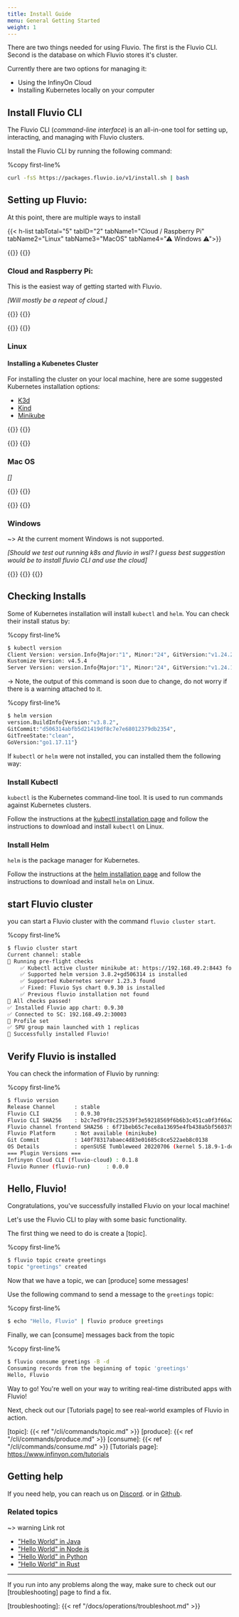 ```yaml
---
title: Install Guide
menu: General Getting Started
weight: 1
---
```



There are two things needed for using Fluvio. The first is the Fluvio CLI.
Second is the database on which Fluvio stores it's cluster.

Currently there are two options for managing it:
- Using the InfinyOn Cloud
- Installing Kubernetes locally on your computer



## Install Fluvio CLI

The Fluvio CLI (_command-line interface_) is an all-in-one tool for setting up, interacting, and managing with Fluvio clusters.

Install the Fluvio CLI by running the following command:

%copy first-line%
```bash
curl -fsS https://packages.fluvio.io/v1/install.sh | bash
```

## Setting up Fluvio:

At this point, there are multiple ways to install

{{< h-list tabTotal="5" tabID="2" tabName1="Cloud / Raspberry Pi" tabName2="Linux" tabName3="MacOS" tabName4="⚠ Windows ⚠">}}

{{<h-item tabNum="1">}}
{{<download-card>}}

### Cloud and Raspberry Pi:

This is the easiest way of getting started with Fluvio.

_[Will mostly be a repeat of cloud.]_



{{</download-card>}}
{{</h-item>}}

{{<h-item tabNum="2">}}
{{<download-card>}}

### Linux

#### Installing a Kubenetes Cluster

For installing the cluster on your local machine, here are some suggested Kubernetes installation options:
  * [K3d](https://k3d.io)
  * [Kind](https://kind.sigs.k8s.io)
  * [Minikube](https://minikube.sigs.k8s.io/docs/start/)


{{</download-card>}}
{{</h-item>}}


{{<h-item tabNum="3">}}
{{<download-card>}}

### Mac OS

_[]_



{{</download-card>}}
{{</h-item>}}

{{<h-item tabNum="4">}}
{{<download-card>}}

### Windows

~> At the current moment Windows is not supported.

_[Should we test out running k8s and fluvio in wsl?
I guess best suggestion would be to install fluvio CLI and use the cloud]_

{{</download-card>}}
{{</h-item>}}
{{</h-list>}}

## Checking Installs

Some of Kubernetes installation will install `kubectl` and `helm`.  You can check their install status by:

%copy first-line%
```bash
$ kubectl version
Client Version: version.Info{Major:"1", Minor:"24", GitVersion:"v1.24.2", GitCommit:"f66044f4361b9f1f96f0053dd46cb7dce5e990a8", GitTreeState:"clean", BuildDate:"2022-06-15T14:22:29Z", GoVersion:"go1.18.3", Compiler:"gc", Platform:"linux/amd64"}
Kustomize Version: v4.5.4
Server Version: version.Info{Major:"1", Minor:"24", GitVersion:"v1.24.1", GitCommit:"3ddd0f45aa91e2f30c70734b175631bec5b5825a", GitTreeState:"clean", BuildDate:"2022-05-24T12:18:48Z", GoVersion:"go1.18.2", Compiler:"gc", Platform:"linux/amd64"}
```

-> Note, the output of this command is soon due to change, do not worry if there is a warning attached to it.

%copy first-line%
```bash
$ helm version
version.BuildInfo{Version:"v3.8.2", 
GitCommit:"d506314abfb5d21419df8c7e7e68012379db2354", 
GitTreeState:"clean", 
GoVersion:"go1.17.11"}
```

If `kubectl` or `helm` were not installed, you can installed them the following way:


### Install Kubectl

`kubectl` is the Kubernetes command-line tool. It is used to run commands against Kubernetes clusters.

Follow the instructions at the [kubectl installation page] and follow the instructions to download and install `kubectl` on Linux.

[kubectl installation page]: https://kubernetes.io/docs/tasks/tools/install-kubectl-linux/ 

### Install Helm

`helm` is the package manager for Kubernetes. 

Follow the instructions at the [helm installation page] and follow the instructions to download and install `helm` on Linux.

[helm installation page]: https://v3.helm.sh/docs/intro/install/ 

## start Fluvio cluster

you can start a Fluvio cluster with the command `fluvio cluster start`.

%copy first-line%
```bash
$ fluvio cluster start
Current channel: stable
📝 Running pre-flight checks
    ✅ Kubectl active cluster minikube at: https://192.168.49.2:8443 found
    ✅ Supported helm version 3.8.2+gd506314 is installed
    ✅ Supported Kubernetes server 1.23.3 found
    ✅ Fixed: Fluvio Sys chart 0.9.30 is installed
    ✅ Previous fluvio installation not found
🎉 All checks passed!
✅ Installed Fluvio app chart: 0.9.30
✅ Connected to SC: 192.168.49.2:30003
👤 Profile set
✅ SPU group main launched with 1 replicas
🎯 Successfully installed Fluvio!

```

## Verify Fluvio is installed

You can check the information of Fluvio by running:

%copy first-line%
```bash
$ fluvio version
Release Channel      : stable
Fluvio CLI           : 0.9.30
Fluvio CLI SHA256    : b2c7ed79f8c252539f3e59218569f6b6b3c451ca0f3f66a25ae760f2635bee9a
Fluvio channel frontend SHA256 : 6f71beb65c7ece8a13695e4fb438a5bf5603794ffc9fccfdef6406fe0e721322
Fluvio Platform      : Not available (minikube)
Git Commit           : 140f78317abaec4d83e01685c8ce522aeb8c0138
OS Details           : openSUSE Tumbleweed 20220706 (kernel 5.18.9-1-default)
=== Plugin Versions ===
Infinyon Cloud CLI (fluvio-cloud) : 0.1.8
Fluvio Runner (fluvio-run)     : 0.0.0
```

## Hello, Fluvio!

Congratulations, you've successfully installed Fluvio on your local machine! 

Let's use the Fluvio CLI to play with some basic functionality.

The first thing we need to do is create a [topic].

%copy first-line%
```bash
$ fluvio topic create greetings
topic "greetings" created
```

Now that we have a topic, we can [produce] some messages!

Use the following command to send a message to the `greetings` topic:

%copy first-line%
```bash
$ echo "Hello, Fluvio" | fluvio produce greetings
```

Finally, we can [consume] messages back from the topic

%copy first-line%
```bash
$ fluvio consume greetings -B -d
Consuming records from the beginning of topic 'greetings'
Hello, Fluvio
```

Way to go! You're well on your way to writing real-time distributed apps with Fluvio!

Next, check out our [Tutorials page] to see real-world examples of Fluvio in action.

[topic]: {{< ref "/cli/commands/topic.md" >}}
[produce]: {{< ref "/cli/commands/produce.md" >}}
[consume]: {{< ref "/cli/commands/consume.md" >}}
[Tutorials page]: https://www.infinyon.com/tutorials 

## Getting help

If you need help, you can reach us on [Discord](https://discordapp.com/invite/bBG2dTz).
or in [Github](https://github.com/infinyon/fluvio/issues).


### Related topics

~> warning Link rot

- ["Hello World" in Java](https://www.infinyon.com/tutorials/java/hello-world/)
- ["Hello World" in Node.js](https://www.infinyon.com/tutorials/node/hello-world/)
- ["Hello World" in Python](https://www.infinyon.com/tutorials/python/hello-world/)
- ["Hello World" in Rust](https://www.infinyon.com/tutorials/rust/hello-world/)

---

If you run into any problems along the way, make sure to check out our [troubleshooting]
page to find a fix.

[troubleshooting]: {{< ref "/docs/operations/troubleshoot.md" >}}
